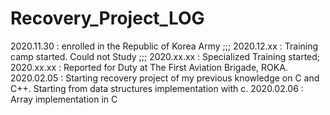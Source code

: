 # Recovery_Project_LOG
2020.11.30 : enrolled in the Republic of Korea Army ;;; 
2020.12.xx : Training camp started. Could not Study ;;; 
2020.xx.xx : Specialized Training started; 
2020.xx.xx : Reported for Duty at The First Aviation Brigade, ROKA. 
2020.02.05 : Starting recovery project of my previous knowledge on C and C++. Starting from data structures implementation with c. 
2020.02.06 : Array implementation in C 
